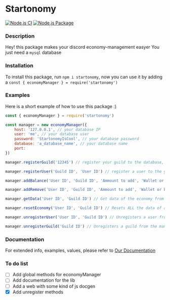 # Startonomy

[![Node.js CI](https://github.com/StartonMC/Startonomy/actions/workflows/node.js.yml/badge.svg)](https://github.com/StartonMC/Startonomy/actions/workflows/node.js.yml) [![Node.js Package](https://github.com/StartonMC/Startonomy/actions/workflows/npm-publish.yml/badge.svg)](https://github.com/StartonMC/Startonomy/actions/workflows/npm-publish.yml)

### Description
Hey! this package makes your discord economy-management easyer
You just need a `mysql` database

### Installation
To install this package, run `npm i startonomy`, now you can use it by adding a `const { economyManager } = require('startonomy')`

### Examples

Here is a short example of how to use this package :)
```js
const { economyManager } = require('startonomy')

const manager = new economyManager({
    host: '127.0.0.1', // your database IP
    user: 'me', // your database user
    password: 'StartonomyIsCool', // your database password
    database: 'a_database_name', // your database name
    port: 
})

manager.registerGuild('12345') // register your guild to the database, you need a guild id as parameter

manager.registerUser('Guild ID', 'User ID') // register a user to the guild's economy system, by using ids

manager.addBalance('User ID', 'Guild ID', 'Ammount to add', 'Wallet or bank') // Select a user, a guild, an ammount and where to add the money

manager.addRemove('User ID', 'Guild ID', 'Ammount to add', 'Wallet or bank') // Select a user, a guild, an ammount and where to remove the money

manager.getData('User ID', 'Guild ID') // Get data of the economy from a specific user in a guild

manager.resetEconomy('User ID', 'Guild ID') // Resets ALL the data of a player in a guild, but without un-registering it

manager.unregisterUser('User ID', 'Guild ID') // Unregisters a user from a guild (this will delete ALL the asociated data)

manager.unregisterGuild('Guild ID') // Unregisters a guild from the manager (this will delete ALL user AND guild data)
```

### Documentation
For extended info, examples, values, please refer to [Our Documentation](https://startonmc.github.io/Startonomy/startonomy/0.1.3/)

### To do list
- [ ] Add global methods for economyManager
- [ ] Add documentation for the lib
- [ ] Add a web with some kind of js docgen
- [x] Add unregister methods
